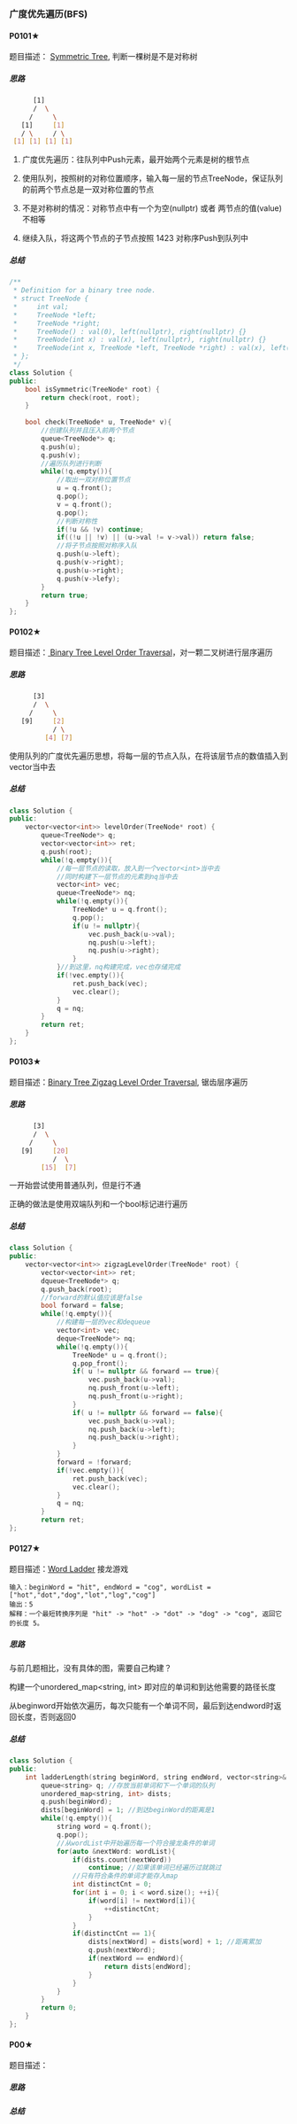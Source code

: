 



### 广度优先遍历(BFS)

#### P0101★

题目描述：  [Symmetric Tree](https://leetcode.cn/problems/symmetric-tree/), 判断一棵树是不是对称树

##### 思路

```bash
      [1]
      /  \
     /     \ 
   [1]     [1]
   / \     / \
 [1] [1] [1] [1]
```

1. 广度优先遍历：往队列中Push元素，最开始两个元素是树的根节点
2. 使用队列，按照树的对称位置顺序，输入每一层的节点TreeNode，保证队列的前两个节点总是一双对称位置的节点

3. 不是对称树的情况：对称节点中有一个为空(nullptr) 或者 两节点的值(value)不相等

4. 继续入队，将这两个节点的子节点按照 1423 对称序Push到队列中

##### 总结

```cpp
/**
 * Definition for a binary tree node.
 * struct TreeNode {
 *     int val;
 *     TreeNode *left;
 *     TreeNode *right;
 *     TreeNode() : val(0), left(nullptr), right(nullptr) {}
 *     TreeNode(int x) : val(x), left(nullptr), right(nullptr) {}
 *     TreeNode(int x, TreeNode *left, TreeNode *right) : val(x), left(left), right(right) {}
 * };
 */
class Solution {
public:
    bool isSymmetric(TreeNode* root) {
        return check(root, root);
    }
    
    bool check(TreeNode* u, TreeNode* v){
        //创建队列并且压入前两个节点
        queue<TreeNode*> q;
        q.push(u);
        q.push(v);
        //遍历队列进行判断
        while(!q.empty()){
            //取出一双对称位置节点
            u = q.front();
            q.pop();
            v = q.front();
            q.pop();
            //判断对称性
            if(!u && !v) continue;
        	if((!u || !v) || (u->val != v->val)) return false;
            //将子节点按照对称序入队
            q.push(u->left);
            q.push(v->right);
            q.push(u->right);
            q.push(v->lefy);
        }
        return true;
    }
};
```



#### P0102★

题目描述：[ Binary Tree Level Order Traversal](https://leetcode.cn/problems/binary-tree-level-order-traversal/)，对一颗二叉树进行层序遍历

##### 思路

```bash
      [3]
      /  \
     /     \ 
   [9]     [2]
           / \
         [4] [7]
```

使用队列的广度优先遍历思想，将每一层的节点入队，在将该层节点的数值插入到vector当中去

##### 总结

```cpp
class Solution {
public:
    vector<vector<int>> levelOrder(TreeNode* root) {
        queue<TreeNode*> q;
        vector<vector<int>> ret;
        q.push(root);
        while(!q.empty()){
            //每一层节点的读取，放入到一个vector<int>当中去
            //同时构建下一层节点的元素到nq当中去
            vector<int> vec;
            queue<TreeNode*> nq;
            while(!q.empty()){
                TreeNode* u = q.front();
                q.pop();
                if(u != nullptr){
                    vec.push_back(u->val);
                	nq.push(u->left);
                    nq.push(u->right);
                }
            }//到这里，nq构建完成，vec也存储完成
            if(!vec.empty()){
                ret.push_back(vec);
                vec.clear();
            }
            q = nq;
        }
        return ret;
    }
};
```

#### P0103★

题目描述：[Binary Tree Zigzag Level Order Traversal](https://leetcode.cn/problems/binary-tree-zigzag-level-order-traversal/), 锯齿层序遍历

##### 思路

```bash
      [3]
      /  \
     /     \ 
   [9]     [20]
           /  \
        [15]  [7]
```

一开始尝试使用普通队列，但是行不通

正确的做法是使用双端队列和一个bool标记进行遍历

##### 总结

```cpp
class Solution {
public:
    vector<vector<int>> zigzagLevelOrder(TreeNode* root) {
        vector<vector<int>> ret;
        dqueue<TreeNode*> q;
        q.push_back(root);
        //forward的默认值应该是false
        bool forward = false;
        while(!q.empty()){
            //构建每一层的vec和dequeue
            vector<int> vec;
            deque<TreeNode*> nq;
            while(!q.empty()){
                TreeNode* u = q.front();
                q.pop_front();
                if( u != nullptr && forward == true){
                    vec.push_back(u->val);
                    nq.push_front(u->left);
                    nq.push_front(u->right);
                }
                if( u != nullptr && forward == false){
                    vec.push_back(u->val);
                    nq.push_back(u->left);
                    nq.push_back(u->right);
                }
            }
            forward = !forward;
            if(!vec.empty()){
                ret.push_back(vec);
                vec.clear();
            }
            q = nq;
        }
        return ret;
};
```

#### P0127★

题目描述：[Word Ladder](https://leetcode.cn/problems/word-ladder/) 接龙游戏

```
输入：beginWord = "hit", endWord = "cog", wordList = ["hot","dot","dog","lot","log","cog"]
输出：5
解释：一个最短转换序列是 "hit" -> "hot" -> "dot" -> "dog" -> "cog", 返回它的长度 5。
```

##### 思路

与前几题相比，没有具体的图，需要自己构建？

构建一个unordered_map<string, int> 即对应的单词和到达他需要的路径长度

从beginword开始依次遍历，每次只能有一个单词不同，最后到达endword时返回长度，否则返回0

##### 总结

```cpp
class Solution {
public:
    int ladderLength(string beginWord, string endWord, vector<string>& wordList) {
		queue<string> q; //存放当前单词和下一个单词的队列
        unordered_map<string, int> dists;
        q.push(beginWord);
        dists[beginWord] = 1; //到达beginWord的距离是1
        while(!q.empty()){
            string word = q.front();
            q.pop();
            //从wordList中开始遍历每一个符合接龙条件的单词
            for(auto &nextWord: wordList){
                if(dists.count(nextWord))
                    continue; //如果该单词已经遍历过就跳过
            	//只有符合条件的单词才能存入map
                int distinctCnt = 0;
                for(int i = 0; i < word.size(); ++i){
                    if(word[i] != nextWord[i]){
                        ++distinctCnt;
                	}
                }
                if(distinctCnt == 1){
                    dists[nextWord] = dists[word] + 1; //距离累加
                    q.push(nextWord);
                    if(nextWord == endWord){
                    	return dists[endWord];
                    }
                }
            }
        }
        return 0;
    }
};
```











#### P00★

题目描述：

##### 思路

##### 总结